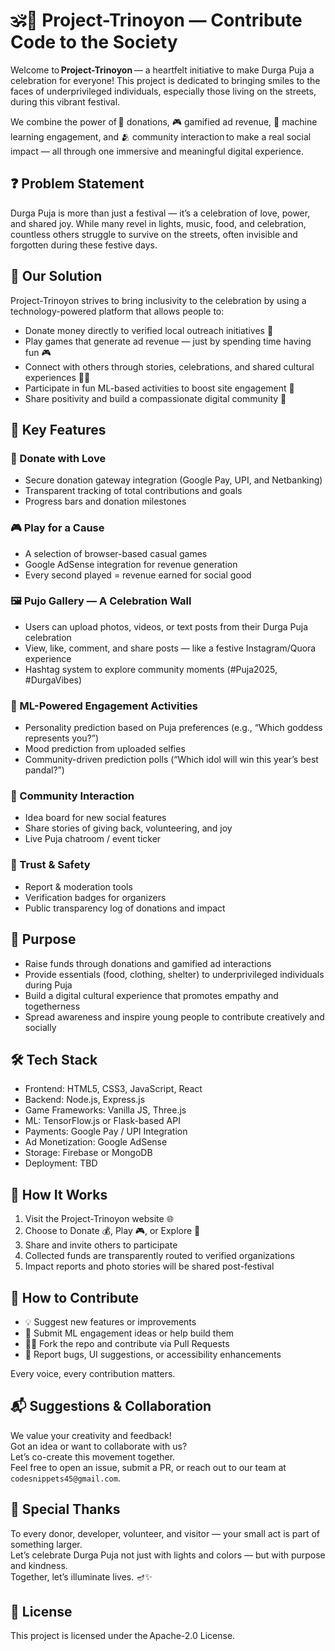 # 🕉️🔱 Project-Trinoyon — Contribute Code to the Society

Welcome to **Project-Trinoyon** — a heartfelt initiative to make Durga Puja a celebration for everyone! This project is dedicated to bringing smiles to the faces of underprivileged individuals, especially those living on the streets, during this vibrant festival.

We combine the power of 💸 donations, 🎮 gamified ad revenue, 🤖 machine learning engagement, and 🫂 community interaction to make a real social impact — all through one immersive and meaningful digital experience.

## ❓ Problem Statement

Durga Puja is more than just a festival — it’s a celebration of love, power, and shared joy. While many revel in lights, music, food, and celebration, countless others struggle to survive on the streets, often invisible and forgotten during these festive days.

## 🎯 Our Solution

Project-Trinoyon strives to bring inclusivity to the celebration by using a technology-powered platform that allows people to:

- Donate money directly to verified local outreach initiatives 💸
- Play games that generate ad revenue — just by spending time having fun 🎮
- Connect with others through stories, celebrations, and shared cultural experiences 📸📝
- Participate in fun ML-based activities to boost site engagement 🤖
- Share positivity and build a compassionate digital community 🙌

## 🌟 Key Features

### 💖 Donate with Love
- Secure donation gateway integration (Google Pay, UPI, and Netbanking)
- Transparent tracking of total contributions and goals
- Progress bars and donation milestones

### 🎮 Play for a Cause
- A selection of browser-based casual games
- Google AdSense integration for revenue generation
- Every second played = revenue earned for social good

### 🖼️ Pujo Gallery — A Celebration Wall
- Users can upload photos, videos, or text posts from their Durga Puja celebration
- View, like, comment, and share posts — like a festive Instagram/Quora experience
- Hashtag system to explore community moments (#Puja2025, #DurgaVibes)

### 🤖 ML-Powered Engagement Activities
- Personality prediction based on Puja preferences (e.g., “Which goddess represents you?”)
- Mood prediction from uploaded selfies
- Community-driven prediction polls (“Which idol will win this year’s best pandal?”)

### 💬 Community Interaction
- Idea board for new social features
- Share stories of giving back, volunteering, and joy
- Live Puja chatroom / event ticker

### 🔐 Trust & Safety
- Report & moderation tools
- Verification badges for organizers
- Public transparency log of donations and impact

## 🎯 Purpose

- Raise funds through donations and gamified ad interactions
- Provide essentials (food, clothing, shelter) to underprivileged individuals during Puja
- Build a digital cultural experience that promotes empathy and togetherness
- Spread awareness and inspire young people to contribute creatively and socially

## 🛠️ Tech Stack

- Frontend: HTML5, CSS3, JavaScript, React  
- Backend: Node.js, Express.js  
- Game Frameworks: Vanilla JS, Three.js  
- ML: TensorFlow.js or Flask-based API  
- Payments: Google Pay / UPI Integration  
- Ad Monetization: Google AdSense  
- Storage: Firebase or MongoDB  
- Deployment: TBD

## 🚀 How It Works

1. Visit the Project-Trinoyon website 🌐  
2. Choose to Donate 💰, Play 🎮, or Explore 📸  
3. Share and invite others to participate  
4. Collected funds are transparently routed to verified organizations  
5. Impact reports and photo stories will be shared post-festival  

## 🤝 How to Contribute

- 💡 Suggest new features or improvements  
- 🧠 Submit ML engagement ideas or help build them  
- 🧑‍💻 Fork the repo and contribute via Pull Requests  
- 📝 Report bugs, UI suggestions, or accessibility enhancements  

Every voice, every contribution matters.

## 📬 Suggestions & Collaboration

We value your creativity and feedback!  
Got an idea or want to collaborate with us?  
Let’s co-create this movement together.  
Feel free to open an issue, submit a PR, or reach out to our team at `codesnippets45@gmail.com`.

## 🌟 Special Thanks

To every donor, developer, volunteer, and visitor — your small act is part of something larger.  
Let’s celebrate Durga Puja not just with lights and colors — but with purpose and kindness.  
Together, let’s illuminate lives. 🪔✨

## 📜 License

This project is licensed under the Apache-2.0 License.
